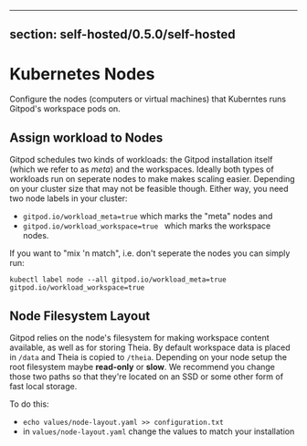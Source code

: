 <script context="module">
  export const prerender = true;
</script>

---

## section: self-hosted/0.5.0/self-hosted

# Kubernetes Nodes

Configure the nodes (computers or virtual machines) that Kuberntes runs Gitpod's workspace pods on.

## Assign workload to Nodes

Gitpod schedules two kinds of workloads: the Gitpod installation itself (which we refer to as _meta_) and the workspaces. Ideally both types of workloads run on seperate nodes to make makes scaling easier.
Depending on your cluster size that may not be feasible though. Either way, you need two node labels in your cluster:

- `gitpod.io/workload_meta=true` which marks the "meta" nodes and
- `gitpod.io/workload_workspace=true ` which marks the workspace nodes.

If you want to "mix 'n match", i.e. don't seperate the nodes you can simply run:

```
kubectl label node --all gitpod.io/workload_meta=true gitpod.io/workload_workspace=true
```

## Node Filesystem Layout

Gitpod relies on the node's filesystem for making workspace content available, as well as for storing Theia. By default workspace data is placed in `/data` and Theia is copied to `/theia`. Depending on your node setup the root filesystem maybe **read-only** or **slow**.
We recommend you change those two paths so that they're located on an SSD or some other form of fast local storage.

To do this:

- `echo values/node-layout.yaml >> configuration.txt`
- in `values/node-layout.yaml` change the values to match your installation
